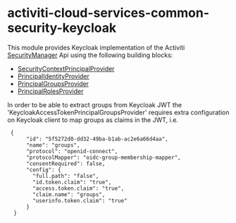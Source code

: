 # activiti-cloud-services-common-security-keycloak

This module provides Keycloak implementation of the Activiti [SecurityManager](https://github.com/Activiti/Activiti/blob/develop/activiti-api/activiti-api-runtime-shared/src/main/java/org/activiti/api/runtime/shared/security/SecurityManager.java) Api using the following building blocks:

- [SecurityContextPrincipalProvider](src/main/java/org/activiti/cloud/services/common/security/keycloak/KeycloakSecurityContextTokenProvider.java)
- [PrincipalIdentityProvider](src/main/java/org/activiti/cloud/services/common/security/keycloak/KeycloakPrincipalIdentityProvider.java)
- [PrincipalGroupsProvider](src/main/java/org/activiti/cloud/services/common/security/keycloak/KeycloakAccessTokenPrincipalGroupsProvider.java)
- [PrincipalRolesProvider](src/main/java/org/activiti/cloud/services/common/security/keycloak/KeycloakAccessTokenPrincipalRolesProvider.java)

In order to be able to extract groups from Keycloak JWT the 'KeycloakAccessTokenPrincipalGroupsProvider' requires extra configuration on Keycloak client to map groups as claims in the JWT, i.e. 

```
 {
      "id": "5f5272d0-dd32-49ba-b1ab-ac2e6a66d4aa",
      "name": "groups",
      "protocol": "openid-connect",
      "protocolMapper": "oidc-group-membership-mapper",
      "consentRequired": false,
      "config": {
        "full.path": "false",
        "id.token.claim": "true",
        "access.token.claim": "true",
        "claim.name": "groups",
        "userinfo.token.claim": "true"
      }
  }
```
